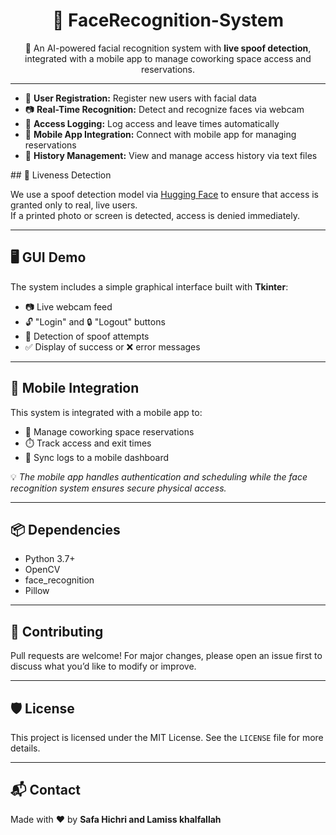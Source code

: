 <h1 align="center">🧠 FaceRecognition-System</h1>
<p align="center">
  🔐 An AI-powered facial recognition system with <strong>live spoof detection</strong>, 
  integrated with a mobile app to manage coworking space access and reservations.
</p>



---
<ul>
  <li>🔐 <strong>User Registration:</strong> Register new users with facial data</li>
  <li>📷 <strong>Real-Time Recognition:</strong> Detect and recognize faces via webcam</li>
  <li>📅 <strong>Access Logging:</strong> Log access and leave times automatically</li>
  <li>📱 <strong>Mobile App Integration:</strong> Connect with mobile app for managing reservations</li>
  <li>📝 <strong>History Management:</strong> View and manage access history via text files</li>
</ul>
## 🔐 Liveness Detection

We use a spoof detection model via <a href="https://huggingface.co/" target="_blank">Hugging Face</a> to ensure that access is granted only to real, live users.  
If a printed photo or screen is detected, access is denied immediately.

---

## 🖥️ GUI Demo

The system includes a simple graphical interface built with <strong>Tkinter</strong>:

- 📷 Live webcam feed  
- 🔓 "Login" and 🔒 "Logout" buttons  
- 🛑 Detection of spoof attempts  
- ✅ Display of success or ❌ error messages  

---

## 📱 Mobile Integration

This system is integrated with a mobile app to:

- 🏢 Manage coworking space reservations  
- ⏱️ Track access and exit times  
- 🔄 Sync logs to a mobile dashboard  

💡 <em>The mobile app handles authentication and scheduling while the face recognition system ensures secure physical access.</em>

---

## 📦 Dependencies

- Python 3.7+  
- OpenCV  
- face_recognition  
- Pillow  

---

## 🤝 Contributing

Pull requests are welcome! For major changes, please open an issue first to discuss what you’d like to modify or improve.

---

## 🛡️ License

This project is licensed under the MIT License. See the `LICENSE` file for more details.

---

## 📬 Contact

Made with ❤️ by <strong>Safa Hichri and Lamiss khalfallah </strong><br>



